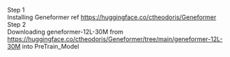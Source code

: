 Step 1 <br />
Installing Geneformer ref https://huggingface.co/ctheodoris/Geneformer
<br />
Step 2 <br />
Downloading  geneformer-12L-30M from https://huggingface.co/ctheodoris/Geneformer/tree/main/geneformer-12L-30M into PreTrain_Model
